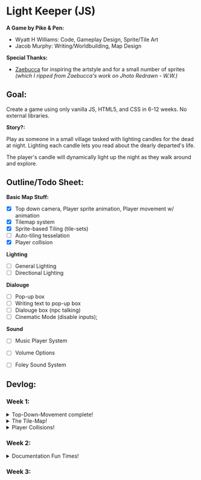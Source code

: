 # Light Keeper (JS)

**A Game by Pike & Pen:**
- Wyatt H Williams: Code, Gameplay Design, Sprite/Tile Art
- Jacob Murphy: Writing/Worldbuilding, Map Design

**Special Thanks:**
- [Zaebucca](https://twitter.com/zaebucca) for inspiring the artstyle and for a small number of sprites *(which I ripped from Zaebucca's work on Jhoto Redrawn - W.W.)*


## Goal:

Create a game using only vanilla JS, HTML5, and CSS in 6-12 weeks. No external libraries.

**Story?:**

Play as someone in a small village tasked with lighting candles for the dead at night. Lighting each candle lets you read about the dearly departed's life.

The player's candle will dynamically light up the night as they walk around and explore.


## Outline/Todo Sheet:

**Basic Map Stuff:**
- [X] Top down camera, Player sprite animation, Player movement w/ animation
- [X] Tilemap system
- [X] Sprite-based Tiling (tile-sets)
- [ ] Auto-tiling tesselation
- [X] Player collision

**Lighting**
- [ ] General Lighting
- [ ] Directional Lighting

**Dialouge**
- [ ] Pop-up box
- [ ] Writing text to pop-up box
- [ ] Dialouge box (npc talking)
- [ ] Cinematic Mode (disable inputs);

**Sound**
- [ ] Music Player System
- [ ] Volume Options
- [ ] Foley Sound System


## Devlog:

### Week 1:

<details>
    <summary>
    Top-Down-Movement complete!
    </summary>
    
![top-down walking gif](./docs/top-down-movement/top-down.gif)

**How It Was Made:**

After following [this very useful tutorial](https://www.youtube.com/watch?v=H3Fn33lYuE0&ab_channel=DrewConley) to the letter, I re-wrote the code for better readability and seperated out concerns. I also conformed to some organizational best-practices for game development.

The trick to the whole system is using JS to translate the absolutaly fixed player and map elements as you move around. The player never really moves, we actually move the map opposite of the player's input, and then re-draw the player in proper relation to the moved map. The "camera" then hides the overflow, which gives the illusion of player movement!

![img](./docs/top-down-movement/Screenshot_1.png)

I seperated input logic, map logic, and player logic into their own classes. This will improve git flow as things get more complicated, but also keep things manageable and tidy-clean for me.

In game development, you also seperate out the different "phases" of each animation step. This mainly has to do with the way game engines run, but for our purposes it does help to keep everything as modular as possible.Therefor I seperated out the draw phase and input handing phases of each game step, with the respective logic also seperated.

```javascript
// ========== [///// GAME LOOP /////] ==========
const step = () => {
    // ----- event phase -----
    player.handleMovement();

    // ----- draw phase -----
    player.drawSelf();
    map.drawSelf();

    // ----- next step -----
    window.requestAnimationFrame(() => {
        step();
    })
}
```

</details>

<details>
    <summary>
    The Tile-Map!
    </summary>
    
Why a tile map? By using a tile map I can set myself up for doing cool stuff later with tesselation, sprite animations as part of the terrain, and really really cool stuff involving z-depth(for walking behind objects or seeing if the player is on a hill). Additionaly, my plan for doing some nifty dynamic lighting later involves using a tile based system.

**Basic Tiling**

But first, I don't want to draw every map and then translate it to code every time I need to make a change. My goal is to give the program an array of basic tile information (ie. put grass here, stone floor here, the foundation of a building here) and then let the code figure out tesselation, animations, and extra decorations on its own. Most importantly, I will need to be able to check what kind of tile the floor is periodically, and I want to have the ability to change that floor tile at any time.

Let's start withh the floor tiles. I know that later there will need to have different tile layers for objects, decorations, and special lighting tiles. But for now, let's just make sure we can take in an array of tile data and put all the tiles in the right spot.

some sample map data for us:
```javascript
const testMapData = {
    widthInTiles: 3,
    heightInTiles: 3,
    tileData: [
        { x: 0, y: 0, layer: "floor", type: "sidewalk" },
        { x: 0, y: 1, layer: "floor", type: "sidewalk" },
        { x: 0, y: 2, layer: "floor", type: "sidewalk" },

        { x: 1, y: 0, layer: "floor", type: "sidewalk" },
        { x: 1, y: 1, layer: "floor", type: "grass" },
        { x: 1, y: 2, layer: "floor", type: "sidewalk" },

        { x: 2, y: 0, layer: "floor", type: "sidewalk" },
        { x: 2, y: 1, layer: "floor", type: "sidewalk" },
        { x: 2, y: 2, layer: "floor", type: "sidewalk" },
    ]
}
```


Ok, but why not just a 2d array that stores a bunch of objects? Really just for quick look-ups later down the line. I know this data isn't usually the data we'll be looking at, but either way I like this.

And groovy goomba! After adding some map-gen funcs to our map class:

![tile-map-img](./docs/tile-map-system/Screenshot_1.png?raw=true)


But these tiles are just divs with a css background color. What about selecting tiles from a tileset??

**Tileset-Based Tiling**

For this we use the same css that we used for managing the player's spritesheet: we set a child div inside the tile with a background of the tileset, then change the background x and y depending on what tile we want. In JS, we use our tile data to assign the classes related to all this.

```javascript
makeTile(tile) {
    // ----- make the elements -----
    let newTile = document.createElement("div");
    let newTileset = document.createElement("div");
    let mapLayer = this.element.querySelector(`.tile-layer.${tile.layer}`);

    // ----- assign tile class -----
    newTile.classList.add("tile")

    // ----- position the tile -----
    newTile.style.top = `${tile.y * renderer.tileSize}px`;
    newTile.style.left = `${tile.x * renderer.tileSize}px`;

    // ----- assign tileset class -----
    newTileset.classList.add(`${tile.type}`)

    // ----- finish and add to map -----
    newTile.append(newTileset);
    mapLayer.append(newTile);
}
```

After using this with a new "sidewalk" class we get this:

![sidewalk img](./docs/tile-map-system/sidewalk.png?raw=true)

Then! for artistic reasons, lets use the extra sidewalk tiles I made as variations. A little method here:

```javascript
makeTile(tile) {
    ***

    // ----- set tile variation -----
    /*  this is a class that moves the background
    *   to a specific tile in the set
    */
    if (tile.variation == true) {
        let vNum = Math.floor(Math.random() * 3 + 1);
        newTileset.classList.add(`v-${vNum}`);
    }

    ***
}
```

And a little css there:

```css
/* ========== VARIATIONS ========== */
/* ----- sidewalk ----- */
.sidewalk.v-1 {
    background-position-x: calc( var(--pixel-size) * 0);
}
.sidewalk.v-2 {
    background-position-x: calc( var(--pixel-size) * -8);
}
.sidewalk.v-3 {
    background-position-x: calc( var(--pixel-size) * -16);
}
```

boom:

![variations](./docs/tile-map-system/variations.png?raw=true)

**NOTE:** I also did a pretty fun stress-test to see how many fully-tiled layers I could have on-screen at a time before the browser quit. Which was a suprisingly high number. Then I tested the browser's limits with setting each of those tiles to have it's own sprite animation. Again, a surprisingly high limit(that i'm sure also heavily depends on your computer's gusto as well as the browser). The result of many many 8pixel tiles all animating at once was pretty trippy, unfortunately I forgot to take a screenshot before I moved on. (I was also a fool and deleted the branch ...)

</details>

<details>
    <summary>
    Player Collisions!
    </summary>

![collisions gif](./docs/player-collisions/collision.gif?raw=true)

**How'd it done?**

Easy! First, I attatched a div with a new "collision-box" class to our player with the following css:

```css
.collision-box {
   z-index: 999;
   position: absolute;
   background: red;
   opacity: 0;
}
```

(I change the opacity to 0.75 whenever I need to see where the box is!)

Next I made a new entry on our testing tilemap that looks like this:

```javascript
{ x: 5, y: 5, layer: "obj", type: "shrine", variation: false },
```

This entry is for a "shrine" tile to be set onto the "obj" layer of our map div. Just like with floor tiles, we look at the x,y values, make a new tile div and then translate the tile on the map accordingly.

However, the shrine object that I drew is actually 2 tiles tall. I only want the player to collide with the bottom tile of the shrine though. So I'll put the bottom tile in the "obj" layer and the top tile on the "obj-deco" layer. I'll go over the "obj-deco" and "floor-deco" layers when I get to auto-tiling tesselation. But for now, just know that it won't look like a shrine in game for now:

![shrine bottom](./docs/player-collisions/shrine-bottom.png?raw=true)

Next we use a cool algorithm to detect if two rectangles are touching/overlaping:

```javascript
collisionDirection(r1, r2) {
        let dx = (r1.x + r1.width / 2) - (r2.x + r2.width / 2);
        let dy = (r1.y + r1.height / 2) - (r2.y + r2.height / 2);
        let width = (r1.width + r2.width) / 2;
        let height = (r1.height + r2.height) / 2;
        let crossWidth = width * dy;
        let crossHeight = height * dx;

        if (Math.abs(dx) <= width && Math.abs(dy) <= height) {
            if (crossWidth > crossHeight) {
                return (crossWidth > (-crossHeight)) ? 'up' : 'right';
            } else {
                return (crossWidth > -(crossHeight)) ? 'left' : 'down';
            }
        }
    }
```

and we attatch it as a static method to our brand-new physics class (just for clean organization).

Finally, we need to use this method inside the player movement method. What we want to know is if our player's collision-box is touching any tile that belongs to our "obj" layer. We then want to get the direction of the player's side that's touching and prevent movement in that direction. To FURTHER complicated things, we don't want to detect if the player is already colliding, we need to know if they will collide.

Therfore, we're going to

1) copy the player's collision box position data into "projectedPlacement"

```javascript
// "this" refers to player
let projectedPlacement = this.collisionBox.getBoundingClientRect();
```

2) check the input direction and add the speed. BUT we're going to add the speed to the projected placement instead of the player's position. Now the data in projected placement reflects where the player wants to move to.

```javascript
if (held_direction) {
            switch (held_direction) {
                // for each direction
                case DIRECTIONS.right:
                    projectedPlacement.x += this.speed;
                    // other code etc. past this point ...
```

3) call for collision detection

```javascript
if (held_direction) {
            switch (held_direction) {
                // for each direction
                case DIRECTIONS.right:
                    projectedPlacement.x += this.speed;
                    if (!checkForCollision(projectedPlacement).includes(held_direction)) {
                        this.x += this.speed;
                    }
                    break;
                    // other code etc. past this point ...
```

4) here's our collision check method, which loops through all "objects" on the map and if there's a collision, the physics collision algo will return which direction is colliding and we'll add that to our list of collisions:

```javascript
function checkForCollision(projection) {
            // ----- list for mult. collision directions -----
            let collisionList = [];
            let collision = undefined;

            // ----- check map objects -----
            for (let key in map.tiles.obj) {
                collision = Physics.collisionDirection(
                    projection,
                    map.tiles.obj[key].element.getBoundingClientRect()
                )
                if (collision) collisionList.push(collision);
            }

            return collisionList;
        }
```

**NOTE:** we can totally optimize this later!

5) then this bit of code (as seen in step 3) will only move the player if the held direction is not found in the collisions list!

```javascript
// "this" refers to player
if (!checkForCollision(projectedPlacement).includes(held_direction)) {
    this.x += this.speed;
}
```

I gotta say. I'm really proud of myself for this one. For example, I store the collision directions in a list so that the player can know it's colliding with more than one thing at a time. There are so many little neat tricks that I had to figure out to make this whole process work correctly.

</details>

### Week 2:

<details>
    <summary>
    Documentation Fun Times!
    </summary>

Ok, so this week was really about fixing my git flow and actually documenting what I was doing. The devlog up to this point wasn't written and I MAJORLY screwed up my repo to the point where I just started over.

There are no other entries for week 2 because I didn't have time for much else besides fixing my messy, messy mess.

On the flip side, I'm getting really good git practice in!

</details>

### Week 3: